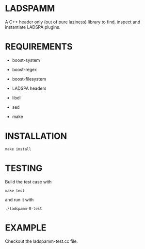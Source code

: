 # LADSPAMM

A C++ header only (out of pure laziness) library to find, inspect and instantiate LADSPA plugins.

# REQUIREMENTS

* boost-system

* boost-regex

* boost-filesystem

* LADSPA headers

* libdl

* sed

* make

# INSTALLATION

    make install

# TESTING

Build the test case with

    make test
    
and run it with

    ./ladspamm-0-test



# EXAMPLE

Checkout the ladspamm-test.cc file.
